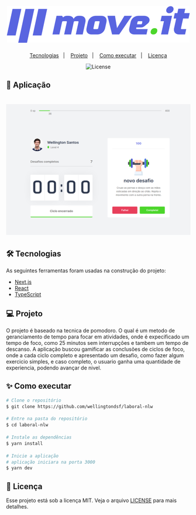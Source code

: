 
<h1 align="center">
  <img alt="Logo" src="/public/logo-full.svg">
</h1>


<p align="center">
  <a href="#-tecnologias">Tecnologias</a>&nbsp;&nbsp;&nbsp;|&nbsp;&nbsp;&nbsp;
  <a href="#-projeto">Projeto</a>&nbsp;&nbsp;&nbsp;|&nbsp;&nbsp;&nbsp;
  <a href="#-como-executar">Como executar</a>&nbsp;&nbsp;&nbsp;|&nbsp;&nbsp;&nbsp;
  <a href="#-licença">Licença</a>
</p>

<p align="center"> 
  <img alt="License" src="https://img.shields.io/static/v1?label=license&message=MIT&color=0174DF&labelColor=000000">
</p>

## 🚀 Aplicação

<h1 align="center">
  <img alt="LaboralNLW" title="#LaboralNLW" src="./screenshots/tela2nlw.png" />
</h1>

## 🛠 Tecnologias

As seguintes ferramentas foram usadas na construção do projeto:

- [Next.js](https://nextjs.org/)
- [React](https://pt-br.reactjs.org/)
- [TypeScript](https://www.typescriptlang.org/)

## 💻 Projeto

O projeto é baseado na tecnica de pomodoro. O qual é um metodo de geranciamento de tempo para focar 
em atividades, onde é expecificado um tempo de foco, como 25 minutos sem interrupções e tambem um
tempo de descanso. A aplicação buscou gamificar as conclusões de ciclos de foco, onde a cada ciclo completo e apresentado
um desafio, como fazer algum exercicio simples, e caso completo, o usuario ganha uma quantidade de experiencia, podendo avançar
de nivel.


## ✨ Como executar

```bash
# Clone o repositório
$ git clone https://github.com/wellingtondsf/laboral-nlw

# Entre na pasta do repositório
$ cd laboral-nlw

# Instale as dependências
$ yarn install

# Inicie a aplicação
# aplicação iniciara na porta 3000
$ yarn dev
```

## 📜 Licença

Esse projeto está sob a licença MIT. Veja o arquivo [LICENSE](LICENSE) para mais detalhes.
